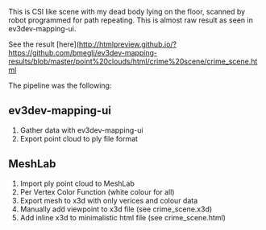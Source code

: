 This is CSI like scene with my dead body lying on the floor, scanned by robot programmed for path repeating.
This is almost raw result as seen in ev3dev-mapping-ui.

See the result [here](http://htmlpreview.github.io/?https://github.com/bmegli/ev3dev-mapping-results/blob/master/point%20clouds/html/crime%20scene/crime_scene.html

The pipeline was the following:

## ev3dev-mapping-ui

1. Gather data with ev3dev-mapping-ui
2. Export point cloud to ply file format

## MeshLab

1. Import ply point cloud to MeshLab
2. Per Vertex Color Function (white colour for all)
3. Export mesh to x3d with only verices and colour data
4. Manually add viewpoint to x3d file (see crime_scene.x3d)
8. Add inline x3d to minimalistic html file (see crime_scene.html)



